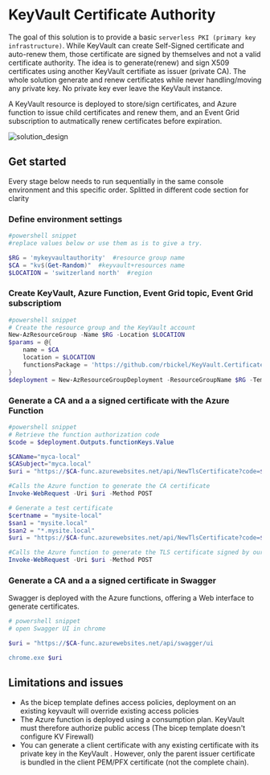 # KeyVault Certificate Authority

The goal of this solution is to provide a basic `serverless PKI (primary key infrastructure)`. While KeyVault can create Self-Signed certificate and auto-renew them, those certificate are signed by themselves and not a valid certificate authority. The idea is to generate(renew) and sign X509 certificates using another KeyVault certifiate as issuer (private CA). The whole solution generate and renew certificates while never handling/moving any private key. No private key ever leave the KeyVault instance.

A KeyVault resource is deployed to store/sign certificates, and Azure function to issue child certificates and renew them, and an Event Grid subscription to autmatically renew certificates before expiration.

![solution_design](https://user-images.githubusercontent.com/11852796/175933489-65a86f36-0eb0-4733-9034-9343a81d108c.png)

## Get started

Every stage below needs to run sequentially in the same console environment and this specific order. Splitted in different code section for clarity

### Define environment settings
```powershell
#powershell snippet
#replace values below or use them as is to give a try.

$RG = 'mykeyvaultauthority'  #resource group name
$CA = "kv$(Get-Random)"  #keyvault+resources name
$LOCATION = 'switzerland north'  #region

```
### Create KeyVault, Azure Function, Event Grid topic, Event Grid subscriptiom
```powershell
#powershell snippet
# Create the resource group and the KeyVault account
New-AzResourceGroup -Name $RG -Location $LOCATION
$params = @{ 
    name = $CA
    location = $LOCATION
    functionsPackage = 'https://github.com/rbickel/KeyVault.CertificateAuthority/releases/download/1.1.0/KeyVault.CertificateAuthority.1.1.0.zip'
}
$deployment = New-AzResourceGroupDeployment -ResourceGroupName $RG -TemplateFile .\keyvault.bicep -TemplateParameterObject $params
```
### Generate a CA and a a signed certificate with the Azure Function
```powershell
#powershell snippet
# Retrieve the function authorization code
$code = $deployment.Outputs.functionKeys.Value

$CAName="myca-local"
$CASubject="myca.local"
$uri = "https://$CA-func.azurewebsites.net/api/NewTlsCertificate?code=$code&name=$CAName&subject=$CASubject&san=$CASubject&ca=true"

#Calls the Azure function to generate the CA certificate
Invoke-WebRequest -Uri $uri -Method POST

# Generate a test certificate
$certname = "mysite-local"
$san1 = "mysite.local"
$san2 = "*.mysite.local"
$uri = "https://$CA-func.azurewebsites.net/api/NewTlsCertificate?code=$code&name=$certname&issuer=$CAName&subject=$san1&san=$san1&san=$san2"

#Calls the Azure function to generate the TLS certificate signed by our CA
Invoke-WebRequest -Uri $uri -Method POST
```

### Generate a CA and a a signed certificate in Swagger

Swagger is deployed with the Azure functions, offering a Web interface to generate certificates.

```powershell
# powershell snippet
# open Swagger UI in chrome

$uri = "https://$CA-func.azurewebsites.net/api/swagger/ui

chrome.exe $uri
```

## Limitations and issues

- As the bicep template defines access policies, deployment on an existing keyvault will override existing access policies
- The Azure function is deployed using a consumption plan. KeyVault must therefore authorize public access (The bicep template doesn't configure KV Firewall)
- You can generate a client certificate with any existing certificate with its private key in the KeyVault . However, only the parent issuer certificate is bundled in the client PEM/PFX certificate (not the complete chain).

